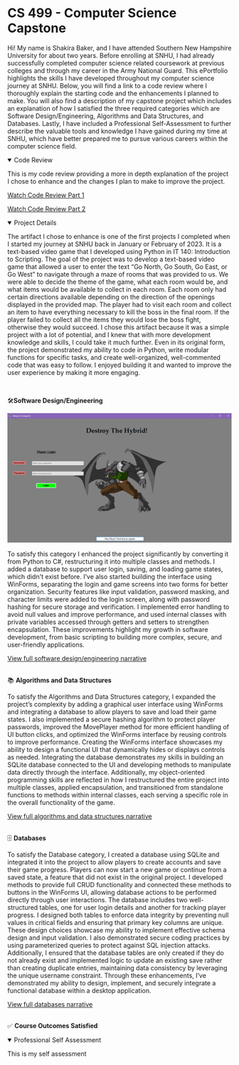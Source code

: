 
<html>
<head>
    <link rel="stylesheet" href="style.css">
    <title>CS 499 - Computer Science Capstone</title>
</head>
<body>

<div class="overlay"></div>

<div class="content">
    <h1>CS 499 - Computer Science Capstone</h1>

<p>Hi! My name is Shakira Baker, and I have attended Southern New Hampshire University for about two years. Before enrolling at SNHU, I had already successfully completed computer science related coursework at previous colleges and through my career in the Army National Guard. This ePortfolio highlights the skills I have developed throughout my computer science journey at SNHU. Below, you will find a link to a code review where I thoroughly explain the starting code and the enhancements I planned to make. You will also find a description of my capstone project which includes an explanation of how I satisfied the three required categories which are Software Design/Engineering, Algorithms and Data Structures, and Databases. Lastly, I have included a Professional Self-Assessment to further describe the valuable tools and knowledge I have gained during my time at SNHU, which have better prepared me to pursue various careers within the computer science field.</p>

<details open>
    <summary>Code Review</summary>
    <p>This is my code review providing a more in depth explanation of the project I chose to enhance and the changes I plan to make to improve the project.</p>
    <p>
        <a href="https://drive.google.com/file/d/1TppenujYq8zQyBxP8UxVRcQMRahrPOal/view?usp=drive_link" target="_blank">Watch Code Review Part 1</a>
    </p>
    <p>
        <a href="https://drive.google.com/file/d/1hBxWl3TuKWJgc8fN1FtX9Rb2k8O1Kxcm/view?usp=drive_link" target="_blank">Watch Code Review Part 2</a>
    </p>
</details>     

<details open>
        <summary>Project Details</summary>
        <p>The artifact I chose to enhance is one of the first projects I completed when I started my journey at SNHU back in January or February of 2023. It is a text-based video game that I developed using Python in IT 140: Introduction to Scripting. The goal of the project was to develop a text-based video game that allowed a user to enter the text “Go North, Go South, Go East, or Go West” to navigate through a maze of rooms that was provided to us. We were able to decide the theme of the game, what each room would be, and what items would be available to collect in each room. Each room only had certain directions available depending on the direction of the openings displayed in the provided map. The player had to visit each room and collect an item to have everything necessary to kill the boss in the final room. If the player failed to collect all the items they would lose the boss fight, otherwise they would succeed. I chose this artifact because it was a simple project with a lot of potential, and I knew that with more development knowledge and skills, I could take it much further. Even in its original form, the project demonstrated my ability to code in Python, write modular functions for specific tasks, and create well-organized, well-commented code that was easy to follow. I enjoyed building it and wanted to improve the user experience by making it more engaging.</p><br>

<div class="centered-text">
        <p>🛠️<b>Software Design/Engineering</b></p>
        <img src="login_screen.png" alt="Software Design Diagram" class="center-image">
        
<p> To satisfy this category I enhanced the project significantly by converting it from Python to C#, restructuring it into multiple classes and methods. I added a database to support user login, saving, and loading game states, which didn't exist before. I’ve also started building the interface using WinForms, separating the login and game screens into two forms for better organization. Security features like input validation, password masking, and character limits were added to the login screen, along with password hashing for secure storage and verification. I implemented error handling to avoid null values and improve performance, and used internal classes with private variables accessed through getters and setters to strengthen encapsulation. These improvements highlight my growth in software development, from basic scripting to building more complex, secure, and user-friendly applications.</p>
<a href="https://github.com/SNHU-Shakira13/SNHU-Shakira13.github.io/blob/main/Milestone_Two_Enhancement.docx" target="_blank">View full software design/engineering narrative</a>
<br><br>
        
<p>📚 <b>Algorithms and Data Structures</b></p>
<p>To satisfy the Algorithms and Data Structures category, I expanded the project’s complexity by adding a graphical user interface using WinForms and integrating a database to allow players to save and load their game states. I also implemented a secure hashing algorithm to protect player passwords, improved the MovePlayer method for more efficient handling of UI button clicks, and optimized the WinForms interface by reusing controls to improve performance. Creating the WinForms interface showcases my ability to design a functional UI that dynamically hides or displays controls as needed. Integrating the database demonstrates my skills in building an SQLite database connected to the UI and developing methods to manipulate data directly through the interface. Additionally, my object-oriented programming skills are reflected in how I restructured the entire project into multiple classes, applied encapsulation, and transitioned from standalone functions to methods within internal classes, each serving a specific role in the overall functionality of the game.</p>
<a href="https://drive.google.com/file/d/1TppenujYq8zQyBxP8UxVRcQMRahrPOal/view?usp=drive_link" target="_blank">View full algorithms and data structures narrative</a>
<br><br>

<p>🗄️ <b>Databases</b></p>
<p>To satisfy the Database category, I created a database using SQLite and integrated it into the project to allow players to create accounts and save their game progress. Players can now start a new game or continue from a saved state, a feature that did not exist in the original project. I developed methods to provide full CRUD functionality and connected these methods to buttons in the WinForms UI, allowing database actions to be performed directly through user interactions. The database includes two well-structured tables, one for user login details and another for tracking player progress. I designed both tables to enforce data integrity by preventing null values in critical fields and ensuring that primary key columns are unique. These design choices showcase my ability to implement effective schema design and input validation. I also demonstrated secure coding practices by using parameterized queries to protect against SQL injection attacks. Additionally, I ensured that the database tables are only created if they do not already exist and implemented logic to update an existing save rather than creating duplicate entries, maintaining data consistency by leveraging the unique username constraint. Through these enhancements, I’ve demonstrated my ability to design, implement, and securely integrate a functional database within a desktop application.</p>
<a href="https://drive.google.com/file/d/1TppenujYq8zQyBxP8UxVRcQMRahrPOal/view?usp=drive_link" target="_blank">View full databases narrative</a><br><br>

<p>✅ <b>Course Outcomes Satisfied</b></p>
</div>

</details>

<details open>
        <summary>Professional Self Assessment</summary>
        <p>This is my self assessment</p>
</details>
</div>

</body>
</html>


